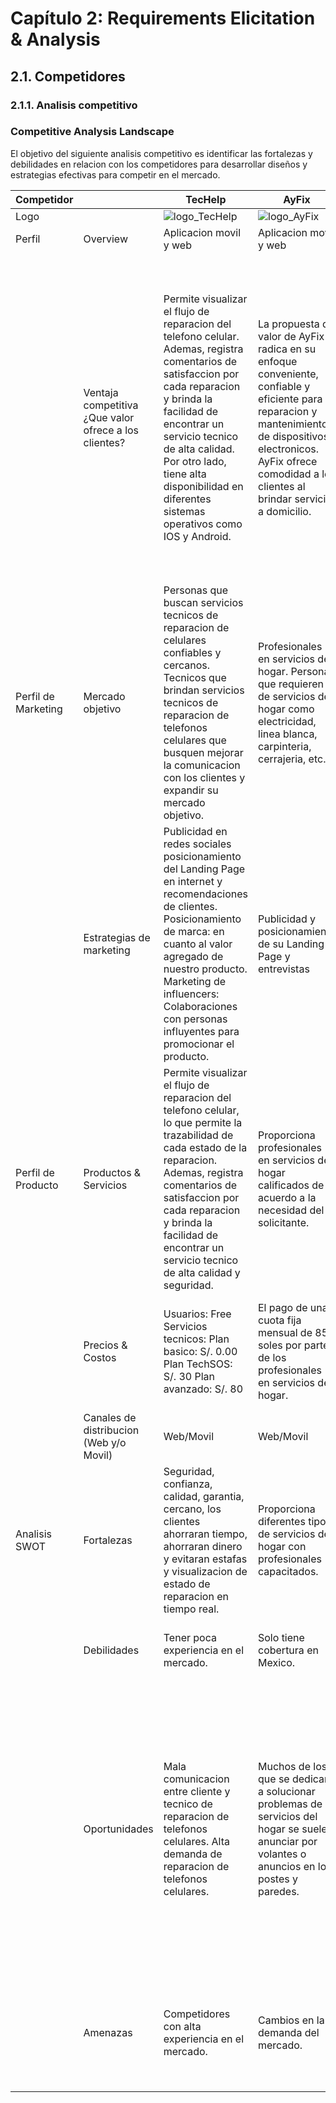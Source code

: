 # Capítulo 2: Requirements Elicitation & Analysis

## 2.1. Competidores

### 2.1.1. Analisis competitivo

### Competitive Analysis Landscape  

El objetivo del siguiente analisis competitivo es identificar las fortalezas y debilidades en relacion con los competidores para desarrollar diseños y estrategias efectivas para competir en el mercado.

| Competidor          |                                                       | TecHelp                                                                                                                                                                                                                                                                                                 | AyFix                                                                                                                                                                                                                          | Timbrit                                                                                                                                                                                                                                                                                                                     | Helpers                                                                                                                                                                                                                                  |
| ------------------- | ----------------------------------------------------- | ------------------------------------------------------------------------------------------------------------------------------------------------------------------------------------------------------------------------------------------------------------------------------------------------------- |--------------------------------------------------------------------------------------------------------------------------------------------------------------------------------------------------------------------------------|-----------------------------------------------------------------------------------------------------------------------------------------------------------------------------------------------------------------------------------------------------------------------------------------------------------------------------|------------------------------------------------------------------------------------------------------------------------------------------------------------------------------------------------------------------------------------------|
| Logo                |                                                       |    ![logo_TecHelp](https://i.ibb.co/s1647bQ/image.png)                                                                                                                                                                                                                                                                                                     | ![logo_AyFix](https://i.ibb.co/4RVBWnW/icon2.png)                                                                                                                                                                                      | ![logo_Timbrit](https://i.ibb.co/Kyg8bQh/icon3.png)                                                                                                                                                                                                                                                                                   | ![logo_Helpers](https://i.ibb.co/6X95GRY/icon4.png)                                                                                                                                                                                                |
| Perfil              | Overview                                              | Aplicacion movil y web                                                                                                                                                                                                                                                                                  | Aplicacion movil y web                                                                                                                                                                                                         | Aplicacion Web                                                                                                                                                                                                                                                                                                              | Aplicacion movil y web                                                                                                                                                                                                                   |
|                     | Ventaja competitiva ¿Que valor ofrece a los clientes? | Permite visualizar el flujo de reparacion del telefono celular. Ademas, registra comentarios de satisfaccion por cada reparacion y brinda la facilidad de encontrar un servicio tecnico de alta calidad. Por otro lado, tiene alta disponibilidad en diferentes sistemas operativos como IOS y Android. | La propuesta de valor de AyFix radica en su enfoque conveniente, confiable y eficiente para la reparacion y mantenimiento de dispositivos electronicos. AyFix ofrece comodidad a los clientes al brindar servicio a domicilio. | Timbrit ofrece a sus clientes comodidad, variedad de servicios, profesionales verificados, transparencia en precios y pagos, atencion al cliente lo cual puede ser su ventaja competitiva para brindar un servicio completo y confiable en el mercado de contratacion de profesionales para el hogar y el cuidado personal. | Contactar profesionales al servicio del hogar desde donde se requiera, se puede programar visitas, garantizan profesionales competentes de acuerdo con el servicio que se requiera debido a que tienen un riguroso proceso de seleccion. |
| Perfil de Marketing | Mercado objetivo                                      | Personas que buscan servicios tecnicos de reparacion de celulares confiables y cercanos. Tecnicos que brindan servicios tecnicos de reparacion de telefonos celulares que busquen mejorar la comunicacion con los clientes y expandir su mercado objetivo.                                              | Profesionales en servicios del hogar. Personas que requieren de servicios del hogar como electricidad, linea blanca, carpinteria, cerrajeria, etc.                                                                             | Propietarios de viviendas que necesiten servicios de reparacion, mantenimiento y mejoras para sus hogares, pequeoas empresas como tiendas minoristas y restaurantes, oficinas y otros negocios locales.                                                                                                                     | Profesionales en servicios del hogar Personas que requieren de servicios del hogar como electricidad, linea blanca, carpinteria, cerrajeria, etc.                                                                                        |
|                     | Estrategias de marketing                              | Publicidad en redes sociales posicionamiento del Landing Page en internet y recomendaciones de clientes. Posicionamiento de marca: en cuanto al valor agregado de nuestro producto. Marketing de influencers: Colaboraciones con personas influyentes para promocionar el producto.                     | Publicidad y posicionamiento de su Landing Page y entrevistas                                                                                                                                                                  | Marketing de contenido, utiliza blogs y videos                                                                                                                                                                                                                                                                              | Publicidad y posicionamiento de su Landing Page                                                                                                                                                                                          |
| Perfil de Producto  | Productos & Servicios                                 | Permite visualizar el flujo de reparacion del telefono celular, lo que permite la trazabilidad de cada estado de la reparacion. Ademas, registra comentarios de satisfaccion por cada reparacion y brinda la facilidad de encontrar un servicio tecnico de alta calidad y seguridad.                    | Proporciona profesionales en servicios del hogar calificados de acuerdo a la necesidad del solicitante.                                                                                                                        | Contratacion de servicios profesionales, gestion de citas y pagos y evaluacion y reseñas de sus afiliados                                                                                                                                                                                                                   | Brinda servicios relacionados con problemas del hogar, oficina u empresa relacionado con la electricidad, electrodomesticos de linea blanca, carpinteria, cerrajeria, etc.                                                               |
|                     | Precios & Costos                                      | Usuarios: Free Servicios tecnicos: Plan basico: S/. 0.00 Plan TechSOS: S/. 30 Plan avanzado: S/. 80                                                                                                                                                                                                     | El pago de una cuota fija mensual de 85 soles por parte de los profesionales en servicios del hogar.                                                                                                                           | Timbrit utiliza un modelo de negocio basado en comisiones y tarifas por servicio                                                                                                                                                                                                                                            | Si un helper hace un servicio, cobramos una comision de entre 17% y 22%, dependiendo de la categoria de servicio y el monto acordado.                                                                                                    |
|                     | Canales de distribucion (Web y/o Movil)               | Web/Movil                                                                                                                                                                                                                                                                                               | Web/Movil                                                                                                                                                                                                                      | Web/Movil                                                                                                                                                                                                                                                                                                                   | Web/WhatsApp                                                                                                                                                                                                                             |
| Analisis SWOT       | Fortalezas                                            | Seguridad, confianza, calidad, garantia, cercano, los clientes ahorraran tiempo, ahorraran dinero y evitaran estafas y visualizacion de estado de reparacion en tiempo real.                                                                                                                            | Proporciona diferentes tipos de servicios del hogar con profesionales capacitados.                                                                                                                                             | Cobertura para España, Colombia, Argentina, Chile y Estados Unidos.                                                                                                                                                                                                                                                         | Helpers participo en Startup Peru y fue seleccionado como proyecto ganador y gano el programa Startup Chile.                                                                                                                             |
|                     | Debilidades                                           | Tener poca experiencia en el mercado.                                                                                                                                                                                                                                                                   | Solo tiene cobertura en Mexico.                                                                                                                                                                                                | Dependencia de la reputacion de sus afiliados.                                                                                                                                                                                                                                                                              | Falta integrar funcionalidades de contacto con el profesional en la misma plataforma.                                                                                                                                                    |
|                     | Oportunidades                                         | Mala comunicacion entre cliente y tecnico de reparacion de telefonos celulares. Alta demanda de reparacion de telefonos celulares.                                                                                                                                                                      | Muchos de los que se dedican a solucionar problemas de servicios del hogar se suelen anunciar por volantes o anuncios en los postes y paredes.                                                                                 | Timbrit puede aprovechar la oportunidad de seguir innovando y utilizando tecnologia de vanguardia en su plataforma, tambien puede considerar la oportunidad de diversificar su oferta de servicios para abarcar una mayor variedad de categorias y tipos de servicios para el hogar                                         | Problemas domesticos recurrentes y que usualmente toman tiempo solucionarlos, ya que no se encuentra con facilidad a un tecnico de confianza, cumplido y que ofrezca un servicio de calidad.                                             |
|                     | Amenazas                                              | Competidores con alta experiencia en el mercado.                                                                                                                                                                                                                                                        | Cambios en la demanda del mercado.                                                                                                                                                                                             | Opiniones o reseñas negativas de los clientes                                                                                                                                                                                                                                                                               | Problemas con la calidad del servicio, la puntualidad, la atencion al cliente u otros aspectos relacionados con la experiencia del usuario.                                                                                              |

